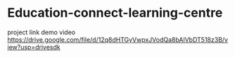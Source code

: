 # Education-connect-learning-centre


project link demo video
https://drive.google.com/file/d/12q8dHTGyVwpxJVodQa8bAlVbDT518z3B/view?usp=drivesdk
